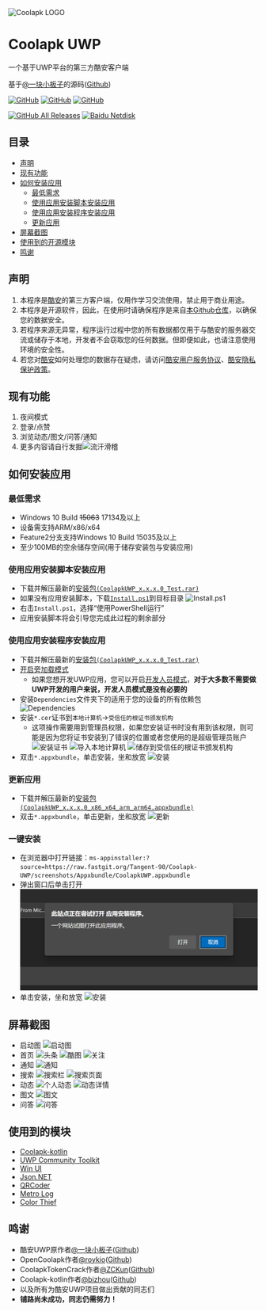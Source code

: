 <img alt="Coolapk LOGO" src="./logo3.png" width="200px" />

# Coolapk UWP
一个基于UWP平台的第三方酷安客户端

基于[@一块小板子](http://www.coolapk.com/u/695942)的源码([Github](https://github.com/oboard/CoolApk-UWP))

<a href="https://github.com/Tangent-90/Coolapk-UWP/blob/master/LICENSE"><img alt="GitHub" src="https://img.shields.io/github/license/Tangent-90/Coolapk-UWP.svg?label=License&style=flat-square"></a>
<a href="https://github.com/Tangent-90/Coolapk-UWP/issues"><img alt="GitHub" src="https://img.shields.io/github/issues/Tangent-90/Coolapk-UWP.svg?label=Issues&style=flat-square"></a>
<a href="https://github.com/Tangent-90/Coolapk-UWP/stargazers"><img alt="GitHub" src="https://img.shields.io/github/stars/Tangent-90/Coolapk-UWP.svg?label=Stars&style=flat-square"></a>

<a href="https://github.com/Tangent-90/Coolapk-UWP/releases/latest"><img alt="GitHub All Releases" src="https://img.shields.io/github/downloads/Tangent-90/Coolapk-UWP/total.svg?label=DOWNLOAD&logo=github&style=for-the-badge"></a>
<a href=""><img alt="Baidu Netdisk" src="https://img.shields.io/badge/download-%e5%af%86%e7%a0%81%ef%bc%9alIIl-magenta.svg?label=%e4%b8%8b%e8%bd%bd&logo=baidu&style=for-the-badge"></a>

## 目录
- [声明](#声明)
- [现有功能](#现有功能)
- [如何安装应用](#如何安装应用)
  - [最低需求](#最低需求)
  - [使用应用安装脚本安装应用](#使用应用安装脚本安装应用)
  - [使用应用安装程序安装应用](#使用应用安装程序安装应用)
  - [更新应用](#更新应用)
- [屏幕截图](#屏幕截图)
- [使用到的开源模块](#使用到的开源模块)
- [鸣谢](#鸣谢)

## 声明
1. 本程序是[酷安](https://coolapk.com)的第三方客户端，仅用作学习交流使用，禁止用于商业用途。
2. 本程序是开源软件，因此，在使用时请确保程序是来自[本Github仓库](https://github.com/Tangent-90/Coolapk-UWP)，以确保您的数据安全。
3. 若程序来源无异常，程序运行过程中您的所有数据都仅用于与酷安的服务器交流或储存于本地，开发者不会窃取您的任何数据。但即便如此，也请注意使用环境的安全性。
4. 若您对[酷安](https://coolapk.com)如何处理您的数据存在疑虑，请访问[酷安用户服务协议](https://m.coolapk.com/mp/user/agreement)、[酷安隐私保护政策](https://coolapk.com/about/privacy.html)。

## 现有功能
1. 夜间模式
2. 登录/点赞
3. 浏览动态/图文/问答/通知
4. 更多内容请自行发掘<img alt="流汗滑稽" src="./src/CoolapkUWP/Assets/Emoji/1259.png" width="20px" />

## 如何安装应用
### 最低需求
- Windows 10 Build ~~15063~~ 17134及以上
- 设备需支持ARM/x86/x64
- Feature2分支支持Windows 10 Build 15035及以上
- 至少100MB的空余储存空间(用于储存安装包与安装应用)

### 使用应用安装脚本安装应用
- 下载并解压最新的[安装包`(CoolapkUWP_x.x.x.0_Test.rar)`](https://github.com/Tangent-90/Coolapk-UWP/releases/latest)
- 如果没有应用安装脚本，下载[`Install.ps1`](Install.ps1)到目标目录
![Install.ps1](Images/Guides/Snipaste_2019-10-12_22-49-11.png)
- 右击`Install.ps1`，选择“使用PowerShell运行”
- 应用安装脚本将会引导您完成此过程的剩余部分

### 使用应用安装程序安装应用
- 下载并解压最新的[安装包`(CoolapkUWP_x.x.x.0_Test.rar)`](https://github.com/Tangent-90/Coolapk-UWP/releases/latest)
- [开启旁加载模式](https://www.windowscentral.com/how-enable-windows-10-sideload-apps-outside-store)
  - 如果您想开发UWP应用，您可以开启[开发人员模式](https://docs.microsoft.com/zh-cn/windows/uwp/get-started/enable-your-device-for-development)，**对于大多数不需要做UWP开发的用户来说，开发人员模式是没有必要的**
- 安装`Dependencies`文件夹下的适用于您的设备的所有依赖包
![Dependencies](Images/Guides/Snipaste_2019-10-13_15-51-33.png)
- 安装`*.cer`证书到`本地计算机`→`受信任的根证书颁发机构`
  - 这项操作需要用到管理员权限，如果您安装证书时没有用到该权限，则可能是因为您将证书安装到了错误的位置或者您使用的是超级管理员账户
  ![安装证书](Images/Guides/Snipaste_2019-10-12_22-46-37.png)
  ![导入本地计算机](Images/Guides/Snipaste_2019-10-19_15-28-58.png)
  ![储存到受信任的根证书颁发机构](Images/Guides/Snipaste_2019-10-20_23-36-44.png)
- 双击`*.appxbundle`，单击安装，坐和放宽
![安装](Images/Guides/Snipaste_2019-10-13_12-42-40.png)

### 更新应用
- 下载并解压最新的[安装包`(CoolapkUWP_x.x.x.0_x86_x64_arm_arm64.appxbundle)`](https://github.com/Tangent-90/Coolapk-UWP/releases/latest)
- 双击`*.appxbundle`，单击更新，坐和放宽
![更新](Images/Guides/Snipaste_2019-10-13_16-01-09.png)

### 一键安装
- 在浏览器中打开链接：`ms-appinstaller:?source=https://raw.fastgit.org/Tangent-90/Coolapk-UWP/screenshots/Appxbundle/CoolapkUWP.appxbundle`
- 弹出窗口后单击打开
![弹窗](Images/Guides/Snipaste_2021-03-05_22-26-31.png)
- 单击安装，坐和放宽
![安装](Images/Guides/Snipaste_2019-10-13_12-42-40.png)

## 屏幕截图
- 启动图
![启动图](Images/Screenshots/Snipaste_2020-04-29_14-53-51.png)
- 首页
![头条](Images/Screenshots/Snipaste_2020-06-22_17-11-05.png)
![酷图](Images/Screenshots/Snipaste_2020-06-21_17-13-25.png)
![关注](Images/Screenshots/Snipaste_2020-06-22_17-48-43.png)
- 通知
![通知](Images/Screenshots/Snipaste_2020-06-22_17-14-10.png)
- 搜索
![搜索栏](Images/Screenshots/Snipaste_2020-06-22_17-15-10.png)
![搜索页面](Images/Screenshots/Snipaste_2020-06-21_17-09-49.png)
- 动态
![个人动态](Images/Screenshots/Snipaste_2020-06-22_17-16-03.png)
![动态详情](Images/Screenshots/Snipaste_2020-06-22_17-16-37.png)
- 图文
![图文](Images/Screenshots/Snipaste_2020-06-21_16-52-01.png)
- 问答
![问答](Images/Screenshots/Snipaste_2020-06-21_17-11-33.png)

## 使用到的模块
- [Coolapk-kotlin](https://github.com/bjzhou/Coolapk-kotlin)
- [UWP Community Toolkit](https://github.com/Microsoft/UWPCommunityToolkit/)
- [Win UI](https://github.com/microsoft/microsoft-ui-xaml)
- [Json.NET](https://www.newtonsoft.com/json)
- [QRCoder](https://github.com/codebude/QRCoder)
- [Metro Log](https://github.com/novotnyllc/MetroLog)
- [Color Thief](https://github.com/KSemenenko/ColorThief)

## 鸣谢
- 酷安UWP原作者[@一块小板子](http://www.coolapk.com/u/695942)([Github](https://github.com/oboard))
- OpenCoolapk作者[@roykio](http://www.coolapk.com/u/703542)([Github](https://github.com/roykio))
- CoolapkTokenCrack作者[@ZCKun](http://www.coolapk.com/u/654147)([Github](https://github.com/ZCKun))
- Coolapk-kotlin作者[@bjzhou](http://www.coolapk.com/u/528097)([Github](https://github.com/bjzhou))
- 以及所有为酷安UWP项目做出贡献的同志们
- **铺路尚未成功，同志仍需努力！**
